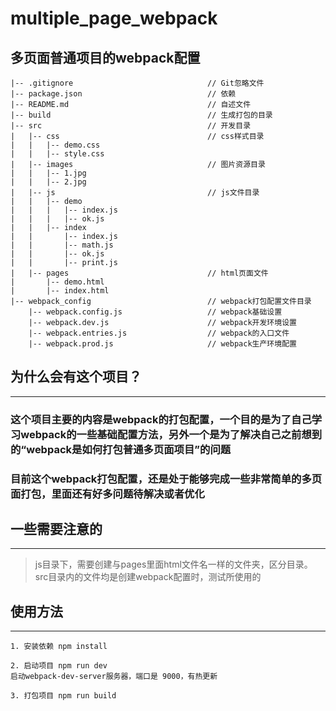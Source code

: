 # multiple_page_webpack
## 多页面普通项目的webpack配置


    |-- .gitignore                              // Git忽略文件
    |-- package.json                            // 依赖
    |-- README.md                               // 自述文件
    |-- build                                   // 生成打包的目录
    |-- src                                     // 开发目录
    |   |-- css                                 // css样式目录
    |   |   |-- demo.css
    |   |   |-- style.css
    |   |-- images                              // 图片资源目录
    |   |   |-- 1.jpg
    |   |   |-- 2.jpg
    |   |-- js                                  // js文件目录
    |   |   |-- demo
    |   |   |   |-- index.js
    |   |   |   |-- ok.js
    |   |   |-- index
    |   |       |-- index.js
    |   |       |-- math.js
    |   |       |-- ok.js
    |   |       |-- print.js
    |   |-- pages                               // html页面文件
    |       |-- demo.html
    |       |-- index.html
    |-- webpack_config                          // webpack打包配置文件目录
        |-- webpack.config.js                   // webpack基础设置
        |-- webpack.dev.js                      // webpack开发环境设置
        |-- webpack.entries.js                  // webpack的入口文件
        |-- webpack.prod.js                     // webpack生产环境配置
## 为什么会有这个项目？
---
### 这个项目主要的内容是webpack的打包配置，一个目的是为了自己学习webpack的一些基础配置方法，另外一个是为了解决自己之前想到的“webpack是如何打包普通多页面项目”的问题
### 目前这个webpack打包配置，还是处于能够完成一些非常简单的多页面打包，里面还有好多问题待解决或者优化

## 一些需要注意的
---
> js目录下，需要创建与pages里面html文件名一样的文件夹，区分目录。src目录内的文件均是创建webpack配置时，测试所使用的

## 使用方法
---
```
1. 安装依赖 npm install

2. 启动项目 npm run dev
启动webpack-dev-server服务器，端口是 9000，有热更新

3. 打包项目 npm run build

```